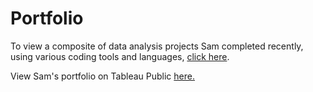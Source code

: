 # Portfolio
To view a composite of data analysis projects Sam completed recently, using various coding tools and languages, [click here](https://samsteffen.github.io/Portfolio/index.html).

View Sam's portfolio on Tableau Public [here.](https://public.tableau.com/app/profile/sam.steffen)
